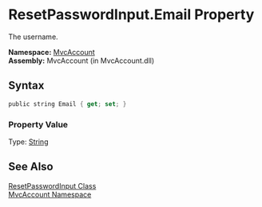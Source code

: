 ResetPasswordInput.Email Property
=================================
The username.

**Namespace:** [MvcAccount][1]  
**Assembly:** MvcAccount (in MvcAccount.dll)

Syntax
------

```csharp
public string Email { get; set; }
```

### Property Value
Type: [String][2]

See Also
--------
[ResetPasswordInput Class][3]  
[MvcAccount Namespace][1]  

[1]: ../README.md
[2]: http://msdn2.microsoft.com/en-us/library/s1wwdcbf
[3]: README.md